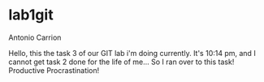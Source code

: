 # lab1git
Antonio Carrion

Hello, this the task 3 of our GIT lab i'm doing currently.
It's 10:14 pm, and I cannot get task 2 done for the life of me...
So I ran over to this task!
Productive Procrastination!
